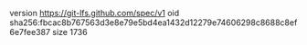 version https://git-lfs.github.com/spec/v1
oid sha256:fbcac8b767563d3e8e79e5bd4ea1432d12279e74606298c8688c8ef6e7fee387
size 1736
